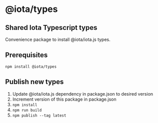 # @iota/types
## Shared Iota Typescript types

Convenience package to install @iota/iota.js types.

## Prerequisites

```shell
npm install @iota/types
```
## Publish new types

1. Update @iota/iota.js dependency in package.json to desired version
2. Increment version of this package in package.json
2. `npm install`
3. `npm run build`
4. `npm publish --tag latest`

